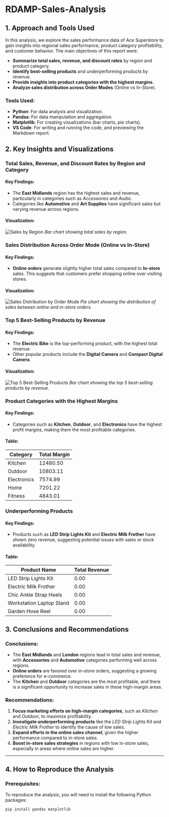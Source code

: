 # RDAMP-Sales-Analysis

## 1. Approach and Tools Used

In this analysis, we explore the sales performance data of Ace Superstore to gain insights into regional sales performance, product category profitability, and customer behavior. The main objectives of this report were:

- **Summarize total sales, revenue, and discount rates** by region and product category.
- **Identify best-selling products** and underperforming products by revenue.
- **Provide insights into product categories with the highest margins**.
- **Analyze sales distribution across Order Modes** (Online vs In-Store).

### Tools Used:
- **Python**: For data analysis and visualization.
- **Pandas**: For data manipulation and aggregation.
- **Matplotlib**: For creating visualizations (bar charts, pie charts).
- **VS Code**: For writing and running the code, and previewing the Markdown report.

## 2. Key Insights and Visualizations

### **Total Sales, Revenue, and Discount Rates by Region and Category**

#### Key Findings:
- The **East Midlands** region has the highest sales and revenue, particularly in categories such as *Accessories* and *Audio*.
- Categories like **Automotive** and **Art Supplies** have significant sales but varying revenue across regions.
  
#### Visualization:
![Sales by Region](visualizations/sales_by_region.png)
*Bar chart showing total sales by region.*

### **Sales Distribution Across Order Mode (Online vs In-Store)**

#### Key Findings:
- **Online orders** generate slightly higher total sales compared to **In-store** sales. This suggests that customers prefer shopping online over visiting stores.
  
#### Visualization:
![Sales Distribution by Order Mode](visualizations/sales_distribution_by_order_mode.png)
*Pie chart showing the distribution of sales between online and in-store orders.*

### **Top 5 Best-Selling Products by Revenue**

#### Key Findings:
- The **Electric Bike** is the top-performing product, with the highest total revenue.
- Other popular products include the **Digital Camera** and **Compact Digital Camera**.

#### Visualization:
![Top 5 Best-Selling Products](visualizations/top_5_best_selling_products.png)
*Bar chart showing the top 5 best-selling products by revenue.*

### **Product Categories with the Highest Margins**

#### Key Findings:
- Categories such as **Kitchen**, **Outdoor**, and **Electronics** have the highest profit margins, making them the most profitable categories.

#### Table:
| Category      | Total Margin |
|---------------|--------------|
| Kitchen       | 12480.50     |
| Outdoor       | 10803.11     |
| Electronics   | 7574.99      |
| Home          | 7201.22      |
| Fitness       | 4843.01      |

### **Underperforming Products**

#### Key Findings:
- Products such as **LED Strip Lights Kit** and **Electric Milk Frother** have shown zero revenue, suggesting potential issues with sales or stock availability.

#### Table:
| Product Name                   | Total Revenue |
|---------------------------------|---------------|
| LED Strip Lights Kit            | 0.00          |
| Electric Milk Frother           | 0.00          |
| Chic Ankle Strap Heels          | 0.00          |
| Workstation Laptop Stand        | 0.00          |
| Garden Hose Reel                | 0.00          |

## 3. Conclusions and Recommendations

### **Conclusions**:
- The **East Midlands** and **London** regions lead in total sales and revenue, with **Accessories** and **Automotive** categories performing well across regions.
- **Online orders** are favored over in-store orders, suggesting a growing preference for e-commerce.
- The **Kitchen** and **Outdoor** categories are the most profitable, and there is a significant opportunity to increase sales in these high-margin areas.

### **Recommendations**:
1. **Focus marketing efforts on high-margin categories**, such as *Kitchen* and *Outdoor*, to maximize profitability.
2. **Investigate underperforming products** like the *LED Strip Lights Kit* and *Electric Milk Frother* to identify the cause of low sales.
3. **Expand efforts in the online sales channel**, given the higher performance compared to in-store sales.
4. **Boost in-store sales strategies** in regions with low in-store sales, especially in areas where online sales are higher.

---

## 4. How to Reproduce the Analysis

### Prerequisites:
To reproduce the analysis, you will need to install the following Python packages:

```bash
pip install pandas matplotlib
